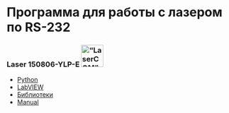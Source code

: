 # Программа для работы с лазером по RS-232
 

### Laser 150806-YLP-E <img src="https://upload.wikimedia.org/wikipedia/commons/9/94/Laser-symbol.svg" alt= “LaserCOM” width="50px"> 

* [Python](https://github.com/XYI7I/COMport/tree/main/RS-232)<br>
* [LabVIEW](https://github.com/XYI7I/COMport/tree/main/LaserCOM)<br>
* [Библиотеки](https://github.com/XYI7I/COMport/tree/main/Libraries)
* [Manual](https://github.com/XYI7I/COMport/blob/main/150806-YLP%20series%20interface%20specification%20type%20E.PDF)
